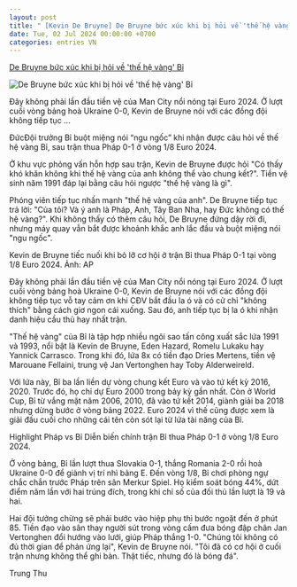 ```yaml
---
layout: post
title: " [Kevin De Bruyne] De Bruyne bức xúc khi bị hỏi về 'thế hệ vàng' Bỉ"
date: Tue, 02 Jul 2024 00:00:00 +0700
categories: entries VN
---
```

[De Bruyne bức xúc khi bị hỏi về 'thế hệ vàng' Bỉ](https://vnexpress.net/de-bruyne-buc-xuc-khi-bi-hoi-ve-the-he-vang-bi-4764990.html)

![De Bruyne bức xúc khi bị hỏi về 'thế hệ vàng' Bỉ](https://vcdn1-thethao.vnecdn.net/2024/07/02/kevin-de-bruyne-bi-phap-euro-2-4424-5706-1719869386.png?w=1200&h=0&q=100&dpr=1&fit=crop&s=Ppkg_6w9rzpSO5IgRbroPg)

Đây không phải lần đầu tiền vệ của Man City nổi nóng tại Euro 2024. Ở lượt cuối vòng bảng hoà Ukraine 0-0, Kevin de Bruyne nói với các đồng đội không tiếp tục ...

ĐứcĐội trưởng Bỉ buột miệng nói “ngu ngốc” khi nhận được câu hỏi về thế hệ vàng Bỉ, sau trận thua Pháp 0-1 ở vòng 1/8 Euro 2024.

Ở khu vực phỏng vấn hỗn hợp sau trận, Kevin de Bruyne được hỏi "Có thấy khó khăn không khi thế hệ vàng của anh không thể vào chung kết?". Tiền vệ sinh năm 1991 đáp lại bằng câu hỏi ngược "thế hệ vàng là gì".

Phóng viên tiếp tục nhấn mạnh "thế hệ vàng của anh". De Bruyne tiếp tục trả lời: "Của tôi? Và ý anh là Pháp, Anh, Tây Ban Nha, hay Đức không có thế hệ vàng?". Khi không thấy có thêm câu hỏi, De Bruyne đứng dậy rời đi, nhưng máy quay vẫn bắt được khoảnh khắc anh lắc đầu và buột miệng nói "ngu ngốc".

Kevin de Bruyne tiếc nuối khi bỏ lỡ cơ hội ở trận Bỉ thua Pháp 0-1 tại vòng 1/8 Euro 2024. Ảnh: AP

Đây không phải lần đầu tiền vệ của Man City nổi nóng tại Euro 2024. Ở lượt cuối vòng bảng hoà Ukraine 0-0, Kevin de Bruyne nói với các đồng đội không tiếp tục vỗ tay cảm ơn khi CĐV bắt đầu la ó và có cử chỉ "không thích" bằng cách giơ ngon cái xuống. Sau đó, anh tiếp tục bị la ó khi nhận danh hiệu cầu thủ hay nhất trận.

"Thế hệ vàng" của Bỉ là tập hợp nhiều ngôi sao tấn công xuất sắc lứa 1991 và 1993, nổi bật là Kevin de Bruyne, Eden Hazard, Romelu Lukaku hay Yannick Carrasco. Trong khi đó, lứa 8x có tiền đạo Dries Mertens, tiền vệ Marouane Fellaini, trung vệ Jan Vertonghen hay Toby Alderweireld.

Với lứa này, Bỉ ba lần liền dự vòng chung kết Euro và vào tứ kết kỳ 2016, 2020. Trước đó, họ chỉ dự Euro 2000 trong bảy kỳ gần nhất. Còn ở World Cup, Bỉ từ vắng mặt năm 2006, 2010, đã vào tứ kết 2014, giành giải ba 2018 nhưng dừng bước ở vòng bảng 2022. Euro 2024 vì thế cũng được xem là giải đấu cuối cho những cái tên còn sót lại từ lứa tài năng của Bỉ.

Highlight Pháp vs Bỉ Diễn biến chính trận Bỉ thua Pháp 0-1 ở vòng 1/8 Euro 2024.

Ở vòng bảng, Bỉ lần lượt thua Slovakia 0-1, thắng Romania 2-0 rồi hoà Ukraine 0-0 để giành vị trí nhì bảng E. Đến vòng 1/8, Bỉ chơi phòng ngự chắc chắn trước Pháp trên sân Merkur Spiel. Họ kiểm soát bóng 44%, dứt điểm năm lần với hai trúng đích, trong khi chỉ số của đối thủ lần lượt là 19 và hai.

Hai đội tưởng chừng sẽ phải bước vào hiệp phụ thì bước ngoặt đến ở phút 85. Tiền đạo vào sân thay người sút trong vòng cấm đưa bóng đập chân Jan Vertonghen đổi hướng vào lưới, giúp Pháp thắng 1-0. "Chúng tôi không có đủ thời gian để phản ứng lại", Kevin de Bruyne nói. "Tôi đã có cơ hội ở cuối trận nhưng không thể ghi bàn. Thật tiếc, nhưng đó là bóng đá".

Trung Thu

